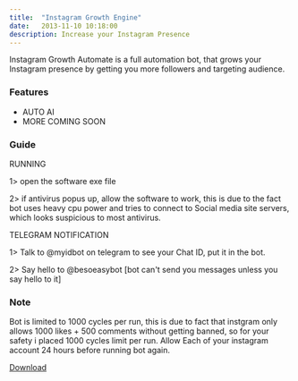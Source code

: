```yaml
---
title:  "Instagram Growth Engine"
date:   2013-11-10 10:18:00
description: Increase your Instagram Presence 
---
```



Instagram Growth Automate is a full automation bot, that grows your Instagram presence by getting you more followers and targeting audience.



### Features

 - AUTO AI 
 - MORE COMING SOON 
 
 
### Guide

RUNNING 

1> open the software exe file

2> if antivirus popus up, allow the software to work, this is due to the fact bot uses heavy cpu power and tries to connect to Social media site servers, which looks suspicious to most antivirus.
 
TELEGRAM NOTIFICATION 

1> Talk to @myidbot on telegram to see your Chat ID, put it in the bot.

2> Say hello to @besoeasybot [bot can't send you messages unless you say hello to it]


 ### Note
 
Bot is limited to 1000 cycles per run, this is due to fact that instgram only allows 1000 likes + 500 comments without getting banned, so for your safety i placed 1000 cycles limit per run. Allow Each of your instagram account 24 hours before running bot again.
 
 
<a href="https://github.com/besoeasy/besoeasy.github.io/blob/master/cdn/instagram.exe" class="btn">Download</a>
